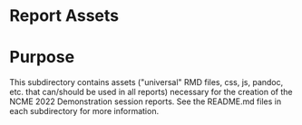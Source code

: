 Report Assets
=============

#  Purpose

This subdirectory contains assets ("universal" RMD files, css, js, pandoc, etc.
that can/should be used in all reports) necessary for the creation of the NCME
2022 Demonstration session reports. See the README.md files in each subdirectory
for more information.
